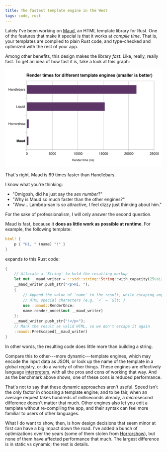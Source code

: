 ```yaml
---
title: The fastest template engine in the West
tags: code, rust
---
```


Lately I've been working on [Maud], an HTML template library for Rust. One of the features that make it special is that it works at *compile time*. That is, your templates are compiled to plain Rust code, and type-checked and optimized with the rest of your app.

Among other benefits, this design makes the library *fast*. Like, really, really fast. To get an idea of how fast it is, take a look at this graph:

[![Graph of render times for different template engines](/images/2016/maud-is-fast.svg)](/images/2016/maud-is-fast.svg)

That's right. Maud is 69 times faster than Handlebars.

I know what you're thinking:

- "Omigosh, did he just say the *sex number*?"
- "Why is Maud so much faster than the other engines?"
- "Wow... Lambda-san is so attractive, I feel dizzy just thinking about him."

For the sake of professionalism, I will only answer the second question.

[Maud]: https://github.com/lfairy/maud

Maud is fast, because it **does as little work as possible at runtime**. For example, the following template:

```rust
html! {
    p { "Hi, " (name) "!" }
}
```

expands to this Rust code:

```rust
{
    // Allocate a `String` to hold the resulting markup
    let mut __maud_writer = ::std::string::String::with_capacity(25usize);
    __maud_writer.push_str("<p>Hi, ");
    {
        // Append the value of `name` to the result, while escaping any
        // HTML special characters (e.g. `<` → `&lt;`)
        use ::maud::RenderOnce;
        name.render_once(&mut __maud_writer)
    };
    __maud_writer.push_str("!</p>");
    // Mark the result as valid HTML, so we don't escape it again
    ::maud::PreEscaped(__maud_writer)
}
```

In other words, the resulting code does little more than building a string.

Compare this to other---more dynamic---template engines, which may encode the input data as JSON, or look up the name of the template in a global registry, or do a variety of other things. These engines are effectively language [interpreters], with all the pros and cons of working that way. And as the benchmark above shows, one of these cons is reduced performance.

[interpreters]: https://en.wikipedia.org/wiki/Interpreter_(computing)

That's not to say that these dynamic approaches aren't useful. Speed isn't the only factor in choosing a template engine; and to be fair, when an average request takes hundreds of milliseconds already, a *micro*second difference doesn't matter that much. Other engines also let you edit a template without re-compiling the app, and their syntax can feel more familiar to users of other languages.

What I do want to show, then, is how design decisions that seem minor at first can have a big impact down the road. I've added a bunch of optimizations over the years (some of them stolen from [Horrorshow]), but none of them have affected performance that much. The largest difference is in static vs dynamic; the rest is details.

[Horrorshow]: https://github.com/Stebalien/horrorshow-rs
